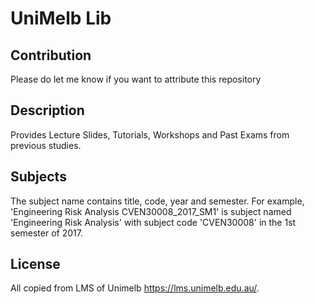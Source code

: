 # UniMelb Lib

## Contribution
Please do let me know if you want to attribute this repository

## Description
Provides Lecture Slides, Tutorials, Workshops and Past Exams from previous studies. 

## Subjects
The subject name contains title, code, year and semester. For example, 'Engineering Risk Analysis CVEN30008_2017_SM1' is subject named 'Engineering Risk Analysis' with subject code 'CVEN30008' in the 1st semester of 2017.

## License
All copied from LMS of Unimelb https://lms.unimelb.edu.au/. 
